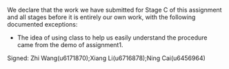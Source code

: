 We declare that the work we have submitted for Stage C of this assignment and all stages before it is entirely our own work, with the following documented exceptions:

* The idea of using class<Viewer> to help us easily understand the procedure came from the demo of assignment1.

Signed: Zhi Wang(u6171870);Xiang Li(u6716878);Ning Cai(u6456964)